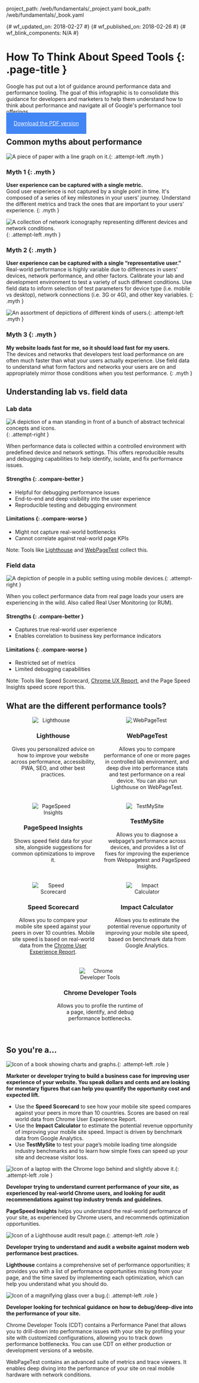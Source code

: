 project_path: /web/fundamentals/_project.yaml
book_path: /web/fundamentals/_book.yaml

{# wf_updated_on: 2018-02-27 #}
{# wf_published_on: 2018-02-26 #}
{# wf_blink_components: N/A #}

<style>
  img.myth,
  img.role{
    width: 128px;
  }

  h3.myth,
  p.myth,
  h4.role{
    margin: 0;
  }

  h3.myth{
    text-transform: uppercase;
  }

  .download{
    background: #4285f4;
    padding: 20px;
    color: #fff;
    height: auto;
  }

  .download:hover,
  .download:active{
    background: #4285f4;
    color: #fff;
  }

  .tool img{
    display: block;
    margin: 0 auto 20px;
    min-width: 128px;
    max-width: 33.33%;
  }

  .tool img{
    margin-bottom: 0;
    max-width: 25%;
    min-width: 112;
  }

  .tool{
    text-align: center;
    margin: 0 0 20px;
  }

  @media screen and (min-width: 576px){
    .tools{
      display: flex;
      align-items: stretch;
      flex-flow: row wrap;
      justify-content: center;
    }

    .tool{
      width: 50%;
    }

    .tool > p{
      padding: 0 10px;
    }
  }

  @media screen and (min-width: 721px){
    .tools{
      display: block;
    }

    .tool{
      width: 100%;
    }

    .tool > p{
      padding: 0;
    }
  }

  @media screen and (min-width: 800px){
    .tools{
      display: flex;
    }

    .tool{
      width: 50%;
    }

    .tool > p{ padding: 0 10px; } } </style>

# How To Think About Speed Tools {: .page-title }

<div class="clearfix"></div>

Google has put out a lot of guidance around performance data and performance
tooling. The goal of this infographic is to consolidate this guidance for
developers and marketers to help them understand how to think about performance
and navigate all of Google's performance tool offerings

<a class="button download gc-analytics-event"
href="pdf/Infographic_HowToThinkAboutSpeedTools.pdf" data-category="webFu"
data-label="speed-scorecard" target="_blank">Download the PDF version</a>

## Common myths about performance

![A piece of paper with a line graph
on it.](images/line-graph.svg){: .attempt-left .myth }

### Myth 1 {: .myth }

**User experience can be captured with a single metric.**<br>
Good user experience is not captured by a single point in time. It's composed of
a series of key milestones in your users' journey. Understand the different
metrics and track the ones that are important to your users' experience.
{: .myth }

<div class="clearfix"></div>

![A collection of network iconography representing different devices and network
conditions.](images/network-icons.svg){: .attempt-left .myth }

### Myth 2 {: .myth }

**User experience can be captured with a single “representative user.”**<br>
Real-world performance is highly variable due to differences in users’ devices,
network performance, and other factors. Calibrate your lab and development
environment to test a variety of such different conditions. Use field data to
inform selection of test parameters for device type (i.e. mobile vs desktop),
network connections (i.e. 3G or 4G), and other key variables.
{: .myth }

<div class="clearfix"></div>

![An assortment of depictions of different
kinds of users.](images/users.svg){: .attempt-left .myth }

### Myth 3 {: .myth }

**My website loads fast for me, so it should load fast for my users.**<br>
The devices and networks that developers test load performance on are often much
faster than what your users actually experience. Use field data to understand
what form factors and networks your users are on and appropriately mirror those
conditions when you test performance.
{: .myth }

<div class="clearfix"></div>

## Understanding lab vs. field data

### Lab data

![A depiction of a man standing in front of
a bunch of abstract technical concepts
and icons.](images/tech.svg){: .attempt-right }

When performance data is collected within a controlled environment with
predefined device and network settings. This offers reproducible results and
debugging capabilities to help identify, isolate, and fix performance issues.

#### Strengths {: .compare-better }

- Helpful for debugging performance issues
- End-to-end and deep visibility into the user experience
- Reproducible testing and debugging environment

#### Limitations {: .compare-worse }

- Might not capture real-world bottlenecks
- Cannot correlate against real-world page KPIs

Note: Tools like [Lighthouse](/web/tools/lighthouse/) and
[WebPageTest](https://www.webpagetest.org/) collect this.

### Field data

![A depiction of people in a public setting using mobile
devices.](images/on-the-street.svg){: .attempt-right }

When you collect performance data from real page loads your users are
experiencing in the wild. Also called Real User Monitoring (or RUM).

#### Strengths {: .compare-better }

- Captures true real-world user experience
- Enables correlation to business key performance indicators

#### Limitations {: .compare-worse }

- Restricted set of metrics
- Limited debugging capabilities

Note: Tools like Speed Scorecard, [Chrome UX
Report](/web/tools/chrome-user-experience-report/), and the Page Speed Insights
speed score report this.

## What are the different performance tools?

<div class="tools">
  <div class="tool">
    <img src="images/tool-lighthouse.svg" alt="Lighthouse">
    <h3>Lighthouse</h3>
    <p>Gives you personalized advice on how to improve your website across performance,
accessibility, PWA, SEO, and other best practices.</p>
  </div>
  <div class="tool">
    <img src="images/tool-webpagetest.svg" alt="WebPageTest">
    <h3>WebPageTest</h3>
    <p>Allows you to compare performance of one or more pages in controlled lab
environment, and deep dive into performance stats and test performance on a real
device. You can also run Lighthouse on WebPageTest.</p>
  </div>
  <div class="tool">
    <img src="images/tool-psi.svg" alt="PageSpeed Insights">
    <h3>PageSpeed Insights</h3>
    <p>Shows speed field data for your site, alongside suggestions for common
optimizations to improve it.</p>
  </div>
  <div class="tool">
    <img src="images/tool-testmysite.svg" alt="TestMySite">
    <h3>TestMySite</h3>
    <p>Allows you to diagnose a webpage’s performance across devices, and provides a
list of fixes for improving the experience from Webpagetest and PageSpeed
Insights.</p>
  </div>
  <div class="tool">
    <img src="images/tool-speed-scorecard.svg" alt="Speed Scorecard">
    <h3>Speed Scorecard</h3>
    <p>Allows you to compare your mobile site speed against your peers in over 10
countries. Mobile site speed is based on real-world data from the <a
href="https://developers.google.com/web/tools/chrome-user-experience-report/">Chrome
User Experience Report</a>.</p>
  </div>
  <div class="tool">
    <img src="images/tool-impact-calculator.svg" alt="Impact Calculator">
    <h3>Impact Calculator</h3>
    <p>Allows you to estimate the potential revenue opportunity of improving your
mobile site speed, based on benchmark data from Google Analytics.</p>
  </div>
  <div class="tool">
    <img src="images/tool-devtools.svg" alt="Chrome Developer Tools">
    <h3>Chrome Developer Tools</h3>
    <p>Allows you to profile the runtime of a page, identify, and debug performance bottlenecks.</p>
  </div>
</div>

## So you're a...

![Icon of a book showing charts and graphs.](images/icon-business.svg){: .attempt-left .role }

**Marketer or developer trying to build a business case for improving user
experience of your website. You speak dollars and cents and are looking for
monetary figures that can help you quantify the opportunity cost and expected
lift.**

- Use the **Speed Scorecard** to see how your mobile site speed compares against
your  peers in more than 10 countries. Scores are based on real world data from
Chrome User Experience Report.
- Use the **Impact Calculator** to estimate the potential revenue opportunity of
improving your mobile site speed. Impact is driven by benchmark data from Google
Analytics.
- Use **TestMySite** to test your page’s mobile loading time alongside industry
benchmarks and to learn how simple fixes can speed up your site and decrease
visitor loss.

<div class="clearfix"></div>

![Icon of a laptop with the Chrome logo behind and slightly above
it.](images/icon-dev.svg){: .attempt-left .role }

**Developer trying to understand current performance of your site, as
experienced by real-world Chrome users, and looking for audit recommendations
against top industry trends and guidelines.**

**PageSpeed Insights** helps you understand the real-world performance of your
site, as experienced by Chrome users, and recommends optimization
opportunities.

<div class="clearfix"></div>

![Icon of a Lighthouse audit result page.](images/icon-audit.svg){: .attempt-left .role }

**Developer trying to understand and audit a website against modern web
performance best practices.**

**Lighthouse** contains a comprehensive set of performance opportunities; it
provides you with a list of performance opportunities missing from your page,
and the time saved by implementing each optimization, which can help you
understand what you should do.

<div class="clearfix"></div>

![Icon of a magnifying glass over a bug.](images/icon-debug.svg){: .attempt-left .role }

**Developer looking for technical guidance on how to debug/deep-dive into the
performance of your site.**

Chrome Developer Tools (CDT) contains a Performance Panel that allows you to
drill-down into performance issues with your site by profiling your site with
customized configurations, allowing you to track down performance bottlenecks.
You can use CDT on either production or development versions of a website.

WebPageTest contains an advanced suite of metrics and trace viewers. It enables
deep diving into the performance of your site on real mobile hardware with
network conditions.
